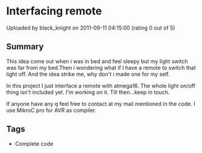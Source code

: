 # Interfacing remote

Uploaded by black_knight on 2011-09-11 04:15:00 (rating 0 out of 5)

## Summary

This idea come out when i was in bed and feel sleepy but my light switch was far from my bed.Then i wondering what if I have a remote to switch that light off. And the idea strike me, why don't i made one for my self. 


In this project I just interface a remote with atmega16. The whole light on/off thing isn't included yet. I'm working on it. Till then...keep in touch.


If anyone have any q feel free to contact at my mail mentioned in the code. I use MikroC pro for AVR as compiler.

## Tags

- Complete code
